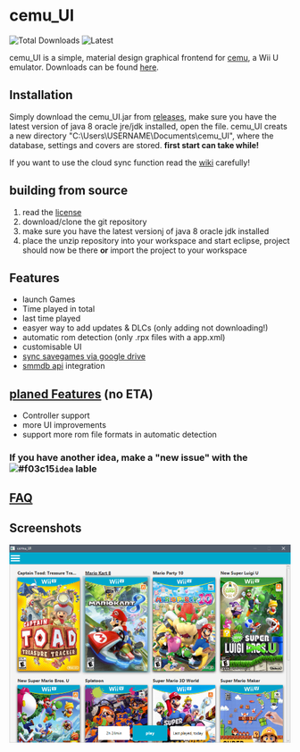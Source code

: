 # cemu_UI

![Total Downloads](https://img.shields.io/github/downloads/Seil0/cemu_UI/total.svg?style=flat-square)
![Latest](https://img.shields.io/github/release/Seil0/cemu_UI/all.svg?style=flat-square)

cemu_UI is a simple, material design graphical frontend for [cemu](http://cemu.info/), a Wii U emulator. Downloads can be found [here](https://github.com/Seil0/cemu_UI/releases).

## Installation
Simply download the cemu_UI.jar from [releases](https://github.com/Seil0/cemu_UI/releases), make sure you have the latest version of java 8 oracle jre/jdk installed, open the file. cemu_UI creats a new directory "C:\Users\USERNAME\Documents\cemu_UI", where the database, settings and covers are stored. **first start can take while!**

If you want to use the cloud sync function read the [wiki](https://github.com/Seil0/cemu_UI/wiki#cloud-savegame-syncronisation) carefully!

## building from source
1. read the [license](https://github.com/Seil0/cemu_UI/blob/master/LICENSE)
2. download/clone the git repository
3. make sure you have the latest versionj of java 8 oracle jdk installed
4. place the unzip repository into your workspace and start eclipse, project should now be there **or** import the project to your workspace

## Features

* launch Games
* Time played in total
* last time played
* easyer way to add updates & DLCs (only adding not downloading!)
* automatic rom detection (only .rpx files with a app.xml)
* customisable UI
* [sync savegames via google drive](https://github.com/Seil0/cemu_UI/wiki)
* [smmdb api](http://smmdb.ddns.net/api) integration

## [planed Features](https://github.com/Seil0/cemu_UI/projects/1) (no ETA)

* Controller support
* more UI improvements
* support more rom file formats in automatic detection

### If you have another idea, make a "new issue" with the ![#f03c15](https://placehold.it/15/fbca04/000000?text=+)`idea` lable

## [FAQ](https://github.com/Seil0/cemu_UI/wiki#faq)
  
## Screenshots
  
![Screenshot](/downloadContent/cemu_UI4.png)
  
  
